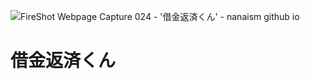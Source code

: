 ![FireShot Webpage Capture 024 - '借金返済くん' - nanaism github io](https://github.com/user-attachments/assets/7660de07-6fae-438f-b518-bbd84e126cd7)

# 借金返済くん
